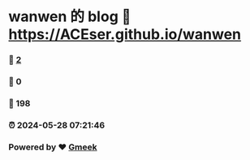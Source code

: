 # wanwen 的 blog :link: https://ACEser.github.io/wanwen 
### :page_facing_up: [2](https://ACEser.github.io/wanwen/tag.html) 
### :speech_balloon: 0 
### :hibiscus: 198 
### :alarm_clock: 2024-05-28 07:21:46 
### Powered by :heart: [Gmeek](https://github.com/Meekdai/Gmeek)
